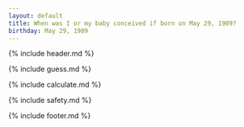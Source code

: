 ```yaml
---
layout: default
title: When was I or my baby conceived if born on May 29, 1909?
birthday: May 29, 1909
---
```


{% include header.md %}

{% include guess.md %}

{% include calculate.md %}

{% include safety.md %}

{% include footer.md %}



